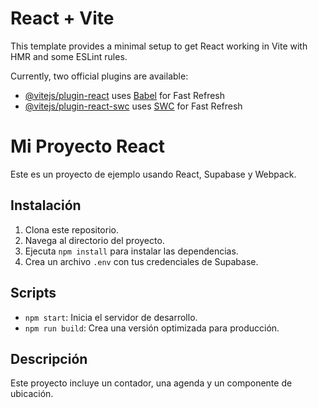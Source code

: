 # React + Vite

This template provides a minimal setup to get React working in Vite with HMR and some ESLint rules.

Currently, two official plugins are available:

- [@vitejs/plugin-react](https://github.com/vitejs/vite-plugin-react/blob/main/packages/plugin-react/README.md) uses [Babel](https://babeljs.io/) for Fast Refresh
- [@vitejs/plugin-react-swc](https://github.com/vitejs/vite-plugin-react-swc) uses [SWC](https://swc.rs/) for Fast Refresh

# Mi Proyecto React

Este es un proyecto de ejemplo usando React, Supabase y Webpack.

## Instalación

1. Clona este repositorio.
2. Navega al directorio del proyecto.
3. Ejecuta `npm install` para instalar las dependencias.
4. Crea un archivo `.env` con tus credenciales de Supabase.

## Scripts

- `npm start`: Inicia el servidor de desarrollo.
- `npm run build`: Crea una versión optimizada para producción.

## Descripción

Este proyecto incluye un contador, una agenda y un componente de ubicación.
